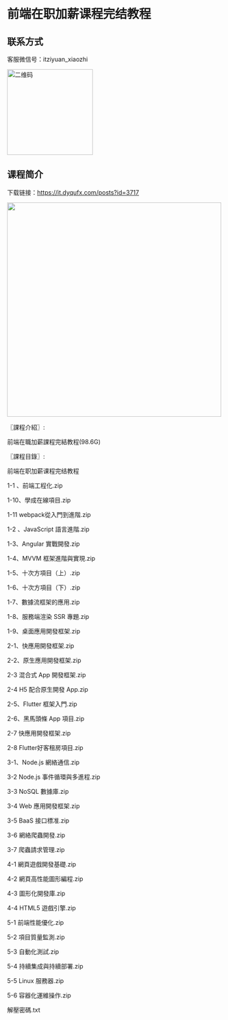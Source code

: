 # 前端在职加薪课程完结教程

## 联系方式

客服微信号：itziyuan_xiaozhi

<img src="https://ziyuanyun.oss-cn-guangzhou.aliyuncs.com/common/20240614073449/666b82192834a.jpg" width="200" height="200" alt="二维码">

## 课程简介

下载链接：https://it.dyqufx.com/posts?id=3717

<img src="https://ziyuanyun.oss-cn-guangzhou.aliyuncs.com/yun/20240515185311/66449417d0f18.jpg" width="500" alt="">

  〖課程介紹〗:

 前端在職加薪課程完結教程(98.6G)

 〖課程目錄〗:

 前端在职加薪课程完结教程



 1-1 、前端工程化.zip

 1-10、學成在線項目.zip

 1-11 webpack從入門到進階.zip

 1-2 、JavaScript 語言進階.zip

 1-3、Angular 實戰開發.zip

 1-4、MVVM 框架進階與實現.zip

 1-5、十次方項目（上）.zip

 1-6、十次方項目（下）.zip

 1-7、數據流框架的應用.zip

 1-8、服務端渲染 SSR 專題.zip

 1-9、桌面應用開發框架.zip

 2-1、快應用開發框架.zip

 2-2、原生應用開發框架.zip

 2-3 混合式 App 開發框架.zip

 2-4 H5 配合原生開發 App.zip

 2-5、Flutter 框架入門.zip

 2-6、黑馬頭條 App 項目.zip

 2-7 快應用開發框架.zip

 2-8 Flutter好客租房項目.zip

 3-1、Node.js 網絡通信.zip

 3-2 Node.js 事件循環與多進程.zip

 3-3 NoSQL 數據庫.zip

 3-4 Web 應用開發框架.zip

 3-5 BaaS 接口標准.zip

 3-6 網絡爬蟲開發.zip

 3-7 爬蟲請求管理.zip

 4-1 網頁遊戲開發基礎.zip

 4-2 網頁高性能圖形編程.zip

 4-3 圖形化開發庫.zip

 4-4 HTML5 遊戲引擎.zip

 5-1 前端性能優化.zip

 5-2 項目質量監測.zip

 5-3 自動化測試.zip

 5-4 持續集成與持續部署.zip

 5-5 Linux 服務器.zip

 5-6 容器化運維操作.zip

 解壓密碼.txt

  